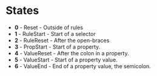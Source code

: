# States

* __0__ - Reset - Outside of rules
* __1__ - RuleStart - Start of a selector
* __2__ - RuleReset - After the open-braces
* __3__ - PropStart - Start of a property.
* __4__ - ValueReset - After the colon in a property.
* __5__ - ValueStart - Start of a property value.
* __6__ - ValueEnd - End of a property value, the semicolon.